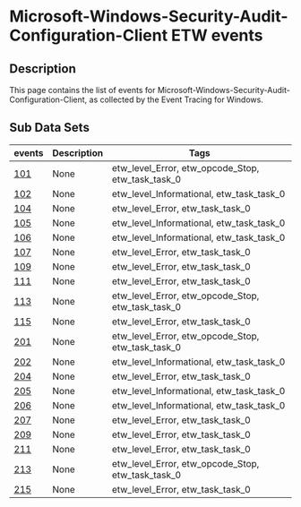 # Microsoft-Windows-Security-Audit-Configuration-Client ETW events

## Description
This page contains the list of events for Microsoft-Windows-Security-Audit-Configuration-Client, as collected by the Event Tracing for Windows.

## Sub Data Sets
|events|Description|Tags|
|---|---|---|
|[101](events/event-101.md)|None|etw_level_Error, etw_opcode_Stop, etw_task_task_0|
|[102](events/event-102.md)|None|etw_level_Informational, etw_task_task_0|
|[104](events/event-104.md)|None|etw_level_Error, etw_task_task_0|
|[105](events/event-105.md)|None|etw_level_Informational, etw_task_task_0|
|[106](events/event-106.md)|None|etw_level_Informational, etw_task_task_0|
|[107](events/event-107.md)|None|etw_level_Error, etw_task_task_0|
|[109](events/event-109.md)|None|etw_level_Error, etw_task_task_0|
|[111](events/event-111.md)|None|etw_level_Error, etw_task_task_0|
|[113](events/event-113.md)|None|etw_level_Error, etw_opcode_Stop, etw_task_task_0|
|[115](events/event-115.md)|None|etw_level_Error, etw_task_task_0|
|[201](events/event-201.md)|None|etw_level_Error, etw_opcode_Stop, etw_task_task_0|
|[202](events/event-202.md)|None|etw_level_Informational, etw_task_task_0|
|[204](events/event-204.md)|None|etw_level_Error, etw_task_task_0|
|[205](events/event-205.md)|None|etw_level_Informational, etw_task_task_0|
|[206](events/event-206.md)|None|etw_level_Informational, etw_task_task_0|
|[207](events/event-207.md)|None|etw_level_Error, etw_task_task_0|
|[209](events/event-209.md)|None|etw_level_Error, etw_task_task_0|
|[211](events/event-211.md)|None|etw_level_Error, etw_task_task_0|
|[213](events/event-213.md)|None|etw_level_Error, etw_opcode_Stop, etw_task_task_0|
|[215](events/event-215.md)|None|etw_level_Error, etw_task_task_0|
